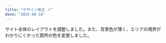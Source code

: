 ```yaml
---
title: "デザイン修正 🩹"
date: "2025-08-18"
---
```


サイト全体のレイアウトを調整しました。また、背景色が薄く、エリアの境界がわかりにくかった箇所の色を変更しました。

